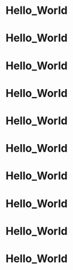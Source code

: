 # Hello_World
# Hello_World
# Hello_World
# Hello_World
# Hello_World
# Hello_World
# Hello_World
# Hello_World
# Hello_World
# Hello_World
